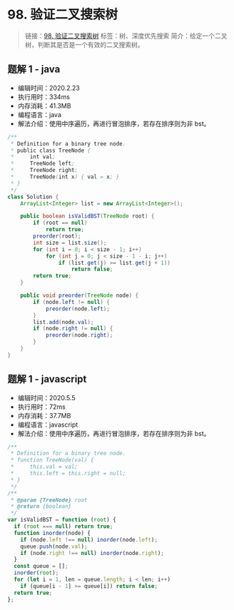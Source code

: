 # 98. 验证二叉搜索树

> 链接：[98. 验证二叉搜索树](https://leetcode-cn.com/problems/validate-binary-search-tree/)
> 标签：树、深度优先搜索
> 简介：给定一个二叉树，判断其是否是一个有效的二叉搜索树。

## 题解 1 - java

- 编辑时间：2020.2.23
- 执行用时：334ms
- 内存消耗：41.3MB
- 编程语言：java
- 解法介绍：使用中序遍历，再进行冒泡排序，若存在排序则为非 bst。

```java
/**
 * Definition for a binary tree node.
 * public class TreeNode {
 *     int val;
 *     TreeNode left;
 *     TreeNode right;
 *     TreeNode(int x) { val = x; }
 * }
 */
class Solution {
	ArrayList<Integer> list = new ArrayList<Integer>();

	public boolean isValidBST(TreeNode root) {
		if (root == null)
			return true;
		preorder(root);
		int size = list.size();
		for (int i = 0; i < size - 1; i++)
			for (int j = 0; j < size - 1 - i; j++)
				if (list.get(j) >= list.get(j + 1))
					return false;
		return true;
	}

	public void preorder(TreeNode node) {
		if (node.left != null) {
			preorder(node.left);
		}
		list.add(node.val);
		if (node.right != null) {
			preorder(node.right);
		}
	}
}
```

## 题解 1 - javascript

- 编辑时间：2020.5.5
- 执行用时：72ms
- 内存消耗：37.7MB
- 编程语言：javascript
- 解法介绍：使用中序遍历，再进行冒泡排序，若存在排序则为非 bst。

```javascript
/**
 * Definition for a binary tree node.
 * function TreeNode(val) {
 *     this.val = val;
 *     this.left = this.right = null;
 * }
 */
/**
 * @param {TreeNode} root
 * @return {boolean}
 */
var isValidBST = function (root) {
  if (root === null) return true;
  function inorder(node) {
    if (node.left !== null) inorder(node.left);
    queue.push(node.val);
    if (node.right !== null) inorder(node.right);
  }
  const queue = [];
  inorder(root);
  for (let i = 1, len = queue.length; i < len; i++)
    if (queue[i - 1] >= queue[i]) return false;
  return true;
};
```
